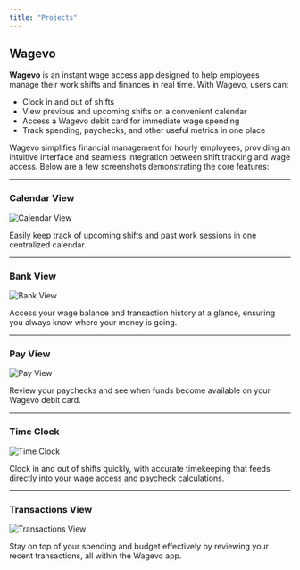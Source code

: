 ```yaml
---
title: "Projects"
---
```


## Wagevo

**Wagevo** is an instant wage access app designed to help employees manage their work shifts and finances in real time. With Wagevo, users can:

- Clock in and out of shifts  
- View previous and upcoming shifts on a convenient calendar  
- Access a Wagevo debit card for immediate wage spending  
- Track spending, paychecks, and other useful metrics in one place  

Wagevo simplifies financial management for hourly employees, providing an intuitive interface and seamless integration between shift tracking and wage access. Below are a few screenshots demonstrating the core features:

---

### Calendar View

![Calendar View](/images/CalendarView.png)

Easily keep track of upcoming shifts and past work sessions in one centralized calendar.

---

### Bank View

![Bank View](/images/BankView.png)

Access your wage balance and transaction history at a glance, ensuring you always know where your money is going.

---

### Pay View

![Pay View](/images/PayView.png)

Review your paychecks and see when funds become available on your Wagevo debit card.

---

### Time Clock

![Time Clock](/images/TimeClock.png)

Clock in and out of shifts quickly, with accurate timekeeping that feeds directly into your wage access and paycheck calculations.

---

### Transactions View

![Transactions View](/images/TransactionsView.png)

Stay on top of your spending and budget effectively by reviewing your recent transactions, all within the Wagevo app.